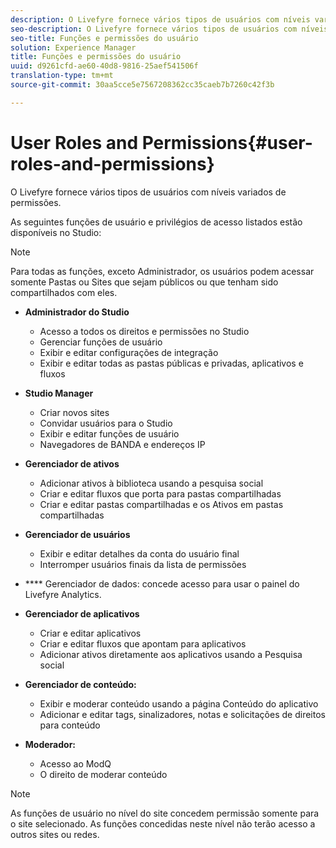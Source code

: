 ```yaml
---
description: O Livefyre fornece vários tipos de usuários com níveis variados de permissões.
seo-description: O Livefyre fornece vários tipos de usuários com níveis variados de permissões.
seo-title: Funções e permissões do usuário
solution: Experience Manager
title: Funções e permissões do usuário
uuid: d9261cfd-ae60-40d8-9816-25aef541506f
translation-type: tm+mt
source-git-commit: 30aa5cce5e7567208362cc35caeb7b7260c42f3b

---
```



# User Roles and Permissions{#user-roles-and-permissions}

O Livefyre fornece vários tipos de usuários com níveis variados de permissões.

As seguintes funções de usuário e privilégios de acesso listados estão disponíveis no Studio:

>[!NOTE]
>
>Para todas as funções, exceto Administrador, os usuários podem acessar somente Pastas ou Sites que sejam públicos ou que tenham sido compartilhados com eles.

* **Administrador do Studio**
   * Acesso a todos os direitos e permissões no Studio
   * Gerenciar funções de usuário
   * Exibir e editar configurações de integração
   * Exibir e editar todas as pastas públicas e privadas, aplicativos e fluxos

* **Studio Manager**
   * Criar novos sites
   * Convidar usuários para o Studio
   * Exibir e editar funções de usuário
   * Navegadores de BANDA e endereços IP

* **Gerenciador de ativos**
   * Adicionar ativos à biblioteca usando a pesquisa social
   * Criar e editar fluxos que porta para pastas compartilhadas
   * Criar e editar pastas compartilhadas e os Ativos em pastas compartilhadas

* **Gerenciador de usuários**
   * Exibir e editar detalhes da conta do usuário final
   * Interromper usuários finais da lista de permissões

* **** Gerenciador de dados: concede acesso para usar o painel do Livefyre Analytics.
* **Gerenciador de aplicativos**
   * Criar e editar aplicativos
   * Criar e editar fluxos que apontam para aplicativos
   * Adicionar ativos diretamente aos aplicativos usando a Pesquisa social

* **Gerenciador de conteúdo:**
   * Exibir e moderar conteúdo usando a página Conteúdo do aplicativo
   * Adicionar e editar tags, sinalizadores, notas e solicitações de direitos para conteúdo

* **Moderador:**
   * Acesso ao ModQ
   * O direito de moderar conteúdo

>[!NOTE]
>
>As funções de usuário no nível do site concedem permissão somente para o site selecionado. As funções concedidas neste nível não terão acesso a outros sites ou redes.
